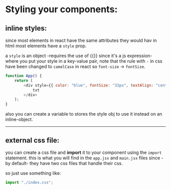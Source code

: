 <!-- @format -->

# Styling your components:

## inline styles:

since most elements in react have the same attributes they would hav in html most elements have a `style` prop.

a `style` is an object -requires the use of {{}} since it's a js expression- where you put your style in a key-value pair, note that the rule with `-` in css have been changed to `camelCase` in react so `font-size` -> `fontSize`.

```javascript
function App() {
	return (
		<div style={{ color: "blue", fontSize: "32px", textAlign: "center" }}>
			txt
		</div>
	);
}
```

also you can create a variable to stores the style obj to use it instead on an inline-object.

---

## external css file:

you can create a css file and **import** it to your component using the `import` statement. this is what you will find in the `app.jsx` and `main.jsx` files since -by default- they have two css files that handle their css.

so just use something like:

```javascript
import "./index.css";
```
